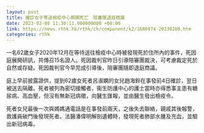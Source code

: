 ```yaml
---
layout: post
title: 確診女子等送檢疫中心期間死亡　陪審團退庭商議
date: 2023-02-08 11:30:11.000000000 +08:00
link: https://news.rthk.hk/rthk/ch/component/k2/1686974-20230208.htm
categories: rthk
---
```


一名62歲女子2020年12月在等待送往檢疫中心時被發現死於住所內的事件，死因庭展開研訊，共傳召15名證人。死因裁判官昨日引導陪審團裁決，可考慮裁定死於自然或存疑。死因裁判官今早完成引導後，陪審團隨即退庭商議。

庭上早前披露證供，提到62歲女死者呂淑嫻的女兒趙海鈴在事發前4日確診，翌日被送去隔離。死者被列為密切接觸者，衞生防護中心的護士當時亦得悉事主患有糖尿病、高血壓，但沒有無新冠病徵，向醫生匯報，並由醫生發出檢疫令。

死者女兒最後一次與媽媽通電話是在事發前兩天，之後失去聯絡，親戚其後報警，救護員破門後發現死者。法醫潘偉明解剖遺體時，發現死者肺部水腫及充血，並驗出新冠病毒。
